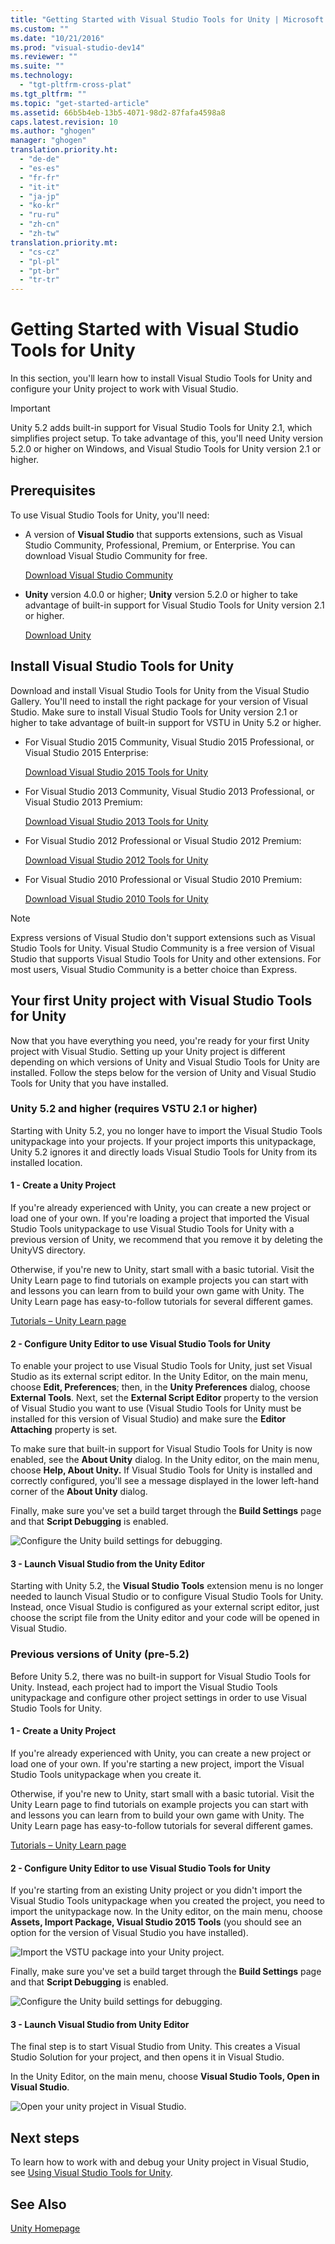```yaml
---
title: "Getting Started with Visual Studio Tools for Unity | Microsoft Docs"
ms.custom: ""
ms.date: "10/21/2016"
ms.prod: "visual-studio-dev14"
ms.reviewer: ""
ms.suite: ""
ms.technology: 
  - "tgt-pltfrm-cross-plat"
ms.tgt_pltfrm: ""
ms.topic: "get-started-article"
ms.assetid: 66b5b4eb-13b5-4071-98d2-87fafa4598a8
caps.latest.revision: 10
ms.author: "ghogen"
manager: "ghogen"
translation.priority.ht: 
  - "de-de"
  - "es-es"
  - "fr-fr"
  - "it-it"
  - "ja-jp"
  - "ko-kr"
  - "ru-ru"
  - "zh-cn"
  - "zh-tw"
translation.priority.mt: 
  - "cs-cz"
  - "pl-pl"
  - "pt-br"
  - "tr-tr"
---
```

# Getting Started with Visual Studio Tools for Unity
In this section, you'll learn how to install Visual Studio Tools for Unity and configure your Unity project to work with Visual Studio.  
  
> [!IMPORTANT]
>  Unity 5.2 adds built-in support for Visual Studio Tools for Unity 2.1, which simplifies project setup. To take advantage of this, you'll need Unity version 5.2.0 or higher on Windows, and Visual Studio Tools for Unity version 2.1 or higher.  
  
## Prerequisites  
 To use Visual Studio Tools for Unity, you'll need:  
  
-   A version of **Visual Studio** that supports extensions, such as Visual Studio Community, Professional, Premium, or Enterprise. You can download Visual Studio Community for free.  
  
     [Download Visual Studio Community](http://www.visualstudio.com/downloads/download-visual-studio-vs)  
  
-   **Unity** version 4.0.0 or higher; **Unity** version 5.2.0 or higher to take advantage of built-in support for Visual Studio Tools for Unity version 2.1 or higher.  
  
     [Download Unity](https://unity3d.com/get-unity/download)  
  
## Install Visual Studio Tools for Unity  
 Download and install Visual Studio Tools for Unity from the Visual Studio Gallery. You'll need to install the right package for your version of Visual Studio. Make sure to install Visual Studio Tools for Unity version 2.1 or higher to take advantage of built-in support for VSTU in Unity 5.2 or higher.  
  
-   For Visual Studio 2015 Community, Visual Studio 2015 Professional, or Visual Studio 2015 Enterprise:  
  
     [Download Visual Studio 2015 Tools for Unity](https://visualstudiogallery.msdn.microsoft.com/8d26236e-4a64-4d64-8486-7df95156aba9)  
  
-   For Visual Studio 2013 Community, Visual Studio 2013 Professional, or Visual Studio 2013 Premium:  
  
     [Download Visual Studio 2013 Tools for Unity](https://visualstudiogallery.msdn.microsoft.com/20b80b8c-659b-45ef-96c1-437828fe7cf2)  
  
-   For Visual Studio 2012 Professional or Visual Studio 2012 Premium:  
  
     [Download Visual Studio 2012 Tools for Unity](https://visualstudiogallery.msdn.microsoft.com/7ab11d2a-f413-4ed6-b3de-ff1d05157714)  
  
-   For Visual Studio 2010 Professional or Visual Studio 2010 Premium:  
  
     [Download Visual Studio 2010 Tools for Unity](https://visualstudiogallery.msdn.microsoft.com/6e536faa-ce73-494a-a746-6a14753015f1)  
  
> [!NOTE]
>  Express versions of Visual Studio don't support extensions such as Visual Studio Tools for Unity. Visual Studio Community is a free version of Visual Studio that supports Visual Studio Tools for Unity and other extensions. For most users, Visual Studio Community is a better choice than Express.  
  
## Your first Unity project with Visual Studio Tools for Unity  
 Now that you have everything you need, you're ready for your first Unity project with Visual Studio. Setting up your Unity project is different depending on which versions of Unity and Visual Studio Tools for Unity are installed. Follow the steps below for the version of Unity and Visual Studio Tools for Unity that you have installed.  
  
### Unity 5.2 and higher (requires VSTU 2.1 or higher)  
 Starting with Unity 5.2, you no longer have to import the Visual Studio Tools unitypackage into your projects. If your project imports this unitypackage, Unity 5.2 ignores it and directly loads Visual Studio Tools for Unity from its installed location.  
  
#### 1 - Create a Unity Project  
 If you're already experienced with Unity, you can create a new project or load one of your own. If you're loading a project that imported the Visual Studio Tools unitypackage to  use Visual Studio Tools for Unity with a previous version of Unity, we recommend that you remove it by deleting the UnityVS directory.  
  
 Otherwise, if you're new to Unity, start small with a basic tutorial. Visit the Unity Learn page to find tutorials on example projects you can start with and lessons you can learn from to build your own game with Unity. The Unity Learn page has easy-to-follow tutorials for several different games.  
  
 [Tutorials – Unity Learn page](http://unity3d.com/learn/tutorials/modules)  
  
#### 2 - Configure Unity Editor to use Visual Studio Tools for Unity  
 To enable your project to use Visual Studio Tools for Unity, just set Visual Studio as its external script editor. In the Unity Editor, on the main menu, choose **Edit, Preferences**; then, in the **Unity Preferences** dialog, choose **External Tools**. Next, set the **External Script Editor** property to the version of Visual Studio you want to use (Visual Studio Tools for Unity must be installed for this version of Visual Studio) and make sure the **Editor Attaching** property is set.  
  
 To make sure that built-in support for Visual Studio Tools for Unity is now enabled, see the **About Unity** dialog. In the Unity editor, on the main menu, choose **Help, About Unity.** If Visual Studio Tools for Unity is installed and correctly configured, you'll see a message displayed in the lower left-hand corner of the **About Unity** dialog.  
  
 Finally, make sure you've set a build target through the **Build Settings** page and that **Script Debugging** is enabled.  
  
 ![Configure the Unity build settings for debugging.](../cross-platform/media/vstu_debugging_build_settings.png "vstu_debugging_build_settings")  
  
#### 3 - Launch Visual Studio from the Unity Editor  
 Starting with Unity 5.2, the **Visual Studio Tools** extension menu is no longer needed  to launch Visual Studio or to configure Visual Studio Tools for Unity. Instead, once Visual Studio is configured as your external script editor, just choose the script file from the Unity editor and your code will be opened in Visual Studio.  
  
### Previous versions of Unity (pre-5.2)  
 Before Unity 5.2, there was no built-in support for Visual Studio Tools for Unity. Instead, each project had to import the Visual Studio Tools unitypackage and configure other project settings in order to use Visual Studio Tools for Unity.  
  
#### 1 - Create a Unity Project  
 If you're already experienced with Unity,  you can create a new project or load one of your own. If you're starting a new project, import the Visual Studio Tools unitypackage when you create it.  
  
 Otherwise, if you're new to Unity, start small with a basic tutorial. Visit the Unity Learn page to find tutorials on example projects you can start with and lessons you can learn from to build your own game with Unity. The Unity Learn page has easy-to-follow tutorials for several different games.  
  
 [Tutorials – Unity Learn page](http://unity3d.com/learn/tutorials/modules)  
  
#### 2 - Configure Unity Editor to use Visual Studio Tools for Unity  
 If you're starting from an existing Unity project or you didn't import the Visual Studio Tools unitypackage when you created the project, you need to import the unitypackage now. In the Unity editor, on the main menu, choose **Assets, Import Package, Visual Studio 2015 Tools** (you should see an option for the version of Visual Studio you have installed).  
  
 ![Import the VSTU package into your Unity project.](../cross-platform/media/vstu_configure_unity_import_vstu.png "vstu_configure_unity_import_vstu")  
  
 Finally, make sure you've set a build target through the **Build Settings** page and that **Script Debugging** is enabled.  
  
 ![Configure the Unity build settings for debugging.](../cross-platform/media/vstu_debugging_build_settings.png "vstu_debugging_build_settings")  
  
#### 3 - Launch Visual Studio from Unity Editor  
 The final step is to start Visual Studio from Unity. This creates a Visual Studio Solution for your project, and then opens it in Visual Studio.  
  
 In the Unity Editor, on the main menu, choose **Visual Studio Tools, Open in Visual Studio**.  
  
 ![Open your unity project in Visual Studio.](../cross-platform/media/vstu_configure_open_in_visual_studio.png "vstu_configure_open_in_visual_studio")  
  
## Next steps  
 To learn how to work with and debug your Unity project in Visual Studio, see [Using Visual Studio Tools for Unity](../cross-platform/getting-started-with-visual-studio-tools-for-unity.md).  
  
## See Also  
 [Unity Homepage](http://unity3d.com)